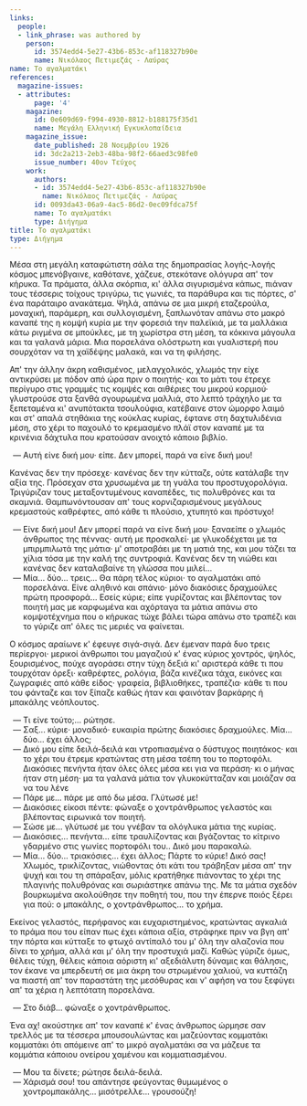 ```yaml
---
links:
  people:
  - link_phrase: was authored by
    person:
      id: 3574edd4-5e27-43b6-853c-af118327b90e
      name: Νικόλαος Πετιμεζάς - Λαύρας
name: Το αγαλματάκι
references:
  magazine-issues:
  - attributes:
      page: '4'
    magazine:
      id: 0e609d69-f994-4930-8812-b188175f35d1
      name: Μεγάλη Ελληνική Εγκυκλοπαίδεια
    magazine_issue:
      date_published: 28 Νοεμβρίου 1926
      id: 3dc2a213-2eb3-48ba-98f2-66aed3c98fe0
      issue_number: 40ον Τεύχος
    work:
      authors:
      - id: 3574edd4-5e27-43b6-853c-af118327b90e
        name: Νικόλαος Πετιμεζάς - Λαύρας
      id: 0093da43-06a9-4ac5-86d2-0ec09fdca75f
      name: Το αγαλματάκι
      type: Διήγημα
title: Το αγαλματάκι
type: Διήγημα
---
```


<main class="content" itemprop="text">
<p>Μέσα στη μεγάλη καταφώτιστη σάλα της δημοπρασίας λογής-λογής κόσμος μπενόβγαινε, καθότανε, χάζευε, στεκότανε ολόγυρα απ'
τον κήρυκα. Τα πράματα, άλλα σκόρπια, κι' άλλα σιγυρισμένα κάπως, πιάναν τους τέσσερις τοίχους τριγύρω, τις γωνιές, τα
παράθυρα και τις πόρτες, σ' ένα παράταιρο ανακάτεμα. Ψηλά, απάνω σε μια μικρή εταζερούλα, μοναχική, παράμερη, και
συλλογισμένη, ξαπλωνόταν απάνω στο μακρό καναπέ της η κομψή κυρία με την φορεσιά την παλεϊκιά, με τα μαλλάκια κάτω
ριγμένα σε μπούκλες, με τη χωρίστρα στη μέση, τα κόκκινα μάγουλα και τα γαλανά μάρια. Μια πορσελάνα ολόστρωτη και
γυαλιστερή που σουρχόταν να τη χαϊδέψης μαλακά, και να τη φιλήσης.</p>

<p>Απ' την άλλην άκρη καθισμένος, μελαγχολικός, χλωμός την είχε αντικρύσει με πόδον από ώρα πριν ο ποιητής· και το μάτι του
έτρεχε περίγυρο στις γραμμές τις κομψές και αιθέριες του μικρού κορμιού· γλυστρούσε στα ξανθά σγουρωμένα μαλλιά, στο
λεπτό τράχηλο με τα ξεπεταμένα κι' ανυπότακτα τσουλούφια, κατέβαινε στον ώμορφο λαιμό και στ' απαλά στηθάκια της κούκλας
κυρίας, έφτανε στη δαχτυλιδένια μέση, στο χέρι το παχουλό το κρεμασμένο πλάϊ στον καναπέ με τα κρινένια δάχτυλα που
κρατούσαν ανοιχτό κάποιο βιβλίο.</p>

<ol style="list-style-type: '&mdash; '">
  <li>Αυτή είνε δική μου· είπε. Δεν μπορεί, παρά να είνε δική μου!</li>
</ol>

<p>Κανένας δεν την πρόσεχε· κανένας δεν την κύτταζε, ούτε κατάλαβε την αξία της. Πρόσεχαν στα χρυσωμένα με τη γυάλα του
προστυχορολόγια. Τριγύριζαν τους μεταξοντυμένους καναπέδες, τις πολυθρόνες και τα σκαμνιά. Θαμπωνόντουσαν απ' τους
κορνιζαρισμένους μεγάλους κρεμαστούς καθρέφτες, από κάθε τι πλούσιο, χτυπητό και πρόστυχο!</p>

<ol style="list-style-type: '&mdash; '">
  <li>
    Είνε δική μου! Δεν μπορεί παρά να είνε δική μου· ξαναείπε ο χλωμός άνθρωπος της πέννας· αυτή με προσκαλεί· με
    γλυκοδέχεται με τα μπιρμπιλωτά της μάτια· μ' αποτραβάει με τη ματιά της, και μου τάζει τα χίλια τόσα με την καλή της
    συντροφιά. Κανένας δεν τη νιώθει και κανένας δεν καταλαβαίνε τη γλώσσα που μιλεί...
  </li>
  <li>
    Μία... δύο... τρεις... Θα πάρη τέλος κύριοι· το αγαλματάκι από πορσελάνα. Είνε αληθινό και σπάνιο· μόνο διακόσιες
    δραχμούλες πρώτη προσφορά... Εσείς κύριε; είπε γυρίζοντας και βλέποντας τον ποιητή μας με καρφωμένα και αχόρταγα τα
    μάτια απάνω στο κομψοτέχνημα που ο κήρυκας τώχε βάλει τώρα απάνω στο τραπέζι και το γύριζε απ' όλες τις μεριές να
    φαίνεται.
  </li>
</ol>

<p>Ο κόσμος αραίωνε κ' έφευγε σιγά-σιγά. Δεν έμεναν παρά δυο τρεις περίεργοι· μερικοί άνθρωποι του μαγαζιού κ' ένας κύριος
χοντρός, ψηλός, ξουρισμένος, πούχε αγοράσει στην τύχη δεξιά κι' αριστερά κάθε τι που τουρχόταν όρεξι· καθρέφτες,
ρολόγια, βάζα κινέζικα τάχα, εικόνες και ζωγραφιές από κάθε είδος· γραφεία, βιβλιοθήκες, τραπέζια· κάθε τι που του
φάνταζε και τον ξίπαζε καθώς ήταν και φαινόταν βαρκάρης ή μπακάλης νεόπλουτος.</p>

<ol style="list-style-type: '&mdash; '">
  <li>Τι είνε τούτο;... ρώτησε.</li>
  <li>Σαξ... κύριε· μοναδικό· ευκαιρία πρώτης διακόσιες δραχμούλες. Μία... δύο... έχει άλλος;</li>
  <li>
    Δικό μου είπε δειλά-δειλά και ντροπιασμένα ο δύστυχος ποιητάκος· και το χέρι του έτρεμε κρατώντας στη μέσα τσέπη του
    το πορτοφόλι. Διακόσιες πενήντα ήταν όλες όλες μέσα κει για να περάση· κι ο μήνας ήταν στη μέση· μα τα γαλανά μάτια
    τον γλυκοκύτταζαν και μοιάζαν σα να του λένε</li>
  <li>Πάρε με... πάρε με από δω μέσα. Γλύτωσέ με!</li>
  <li>Διακόσιες είκοσι πέντε: φώναξε ο χοντράνθρωπος γελαστός και βλέποντας ειρωνικά τον ποιητή.</li>
  <li>Σώσε με... γλύτωσέ με του γνέβαν τα ολόγλυκα μάτια της κυρίας.</li>
  <li>
    Διακόσιες... πενήντα... είπε τραυλίζοντας και βγάζοντας το κίτρινο γδαρμένο στις γωνίες πορτοφόλι του.. Δικό μου
    παρακαλώ.
  </li>
  <li>
    Μία... δύο... τριακόσιες... έχει άλλος; Πάρτε το κύριε! Δικό σας! Χλωμός, τρικλίζοντας, νιώθοντας ότι κάτι του
    τράβηξαν μέσα απ' την ψυχή και του τη σπάραξαν, μόλις κρατήθηκε πιάνοντας το χέρι της πλαγινής πολυθρόνας και
    σωριάστηκε απάνω της. Με τα μάτια σχεδόν βουρκωμένα ακολούθησε την ποθητή του, που την έπερνε ποιός ξέρει για πού:
    ο μπακάλης, ο χοντράνθρωπος... το χρήμα.
  </li>
</ol>

<p>Εκείνος γελαστός, περήφανος και ευχαριστημένος, κρατώντας αγκαλιά το πράμα που του είπαν πως έχει κάποια αξία, στράφηκε
πριν να βγη απ' την πόρτα και κύτταξε το φτωχό αντίπαλό του μ' όλη την αλαζονία που δίνει το χρήμα, αλλά και μ' όλη την
προστυχιά μαζί. Καθώς γύριζε όμως, θέλεις τύχη, θέλεις κάποια αόριστη κι' αξεδιάλυτη δύναμις και θάλησις, τον έκανε να
μπερδευτή σε μια άκρη του στρωμένου χαλιού, να κυττάζη να πιαστή απ' τον παραστάτη της μεσόθυρας και ν' αφήση να του
ξεφύγει απ' τα χέρια η λεπτότατη πορσελάνα.</p>

<ol style="list-style-type: '&mdash; '">
  <li>Στο διάβ... φώναξε ο χοντράνθρωπος.</li>
</ol>

<p>Ένα αχ! ακούστηκε απ' τον καναπέ κ' ένας άνθρωπος ώρμησε σαν τρελλός με τα τέσσερα μπουσουλώντας και μαζεύοντας
κομματάκι κομματάκι ότι απόμεινε απ' το μικρό αγαλματάκι σα να μάζευε τα κομμάτια κάποιου ονείρου χαμένου και
κομματιασμένου.</p>

<ol style="list-style-type: '&mdash; '">
  <li>Μου τα δίνετε; ρώτησε δειλά-δειλά.</li>
  <li>Χάρισμά σου! του απάντησε φεύγοντας θυμωμένος ο χοντρομπακάλης... μισότρελλε... γρουσούζη!</li>
</ol>
</main>
